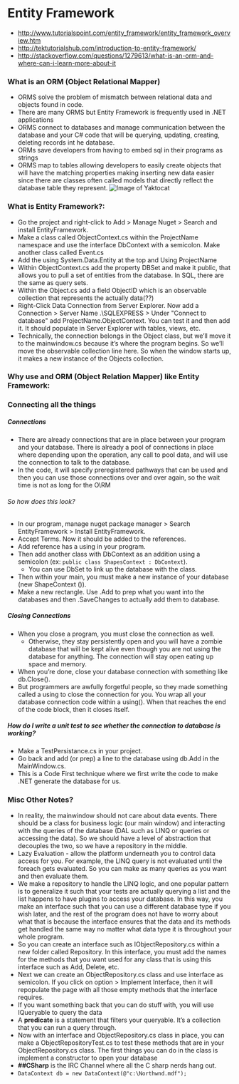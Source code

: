 # Entity Framework

* http://www.tutorialspoint.com/entity_framework/entity_framework_overview.htm
* http://tektutorialshub.com/introduction-to-entity-framework/
* http://stackoverflow.com/questions/1279613/what-is-an-orm-and-where-can-i-learn-more-about-it

### What is an ORM (Object Relational Mapper)
* ORMS solve the problem of mismatch between relational data and objects found in code.
* There are many ORMS but Entity Framework is frequently used in .NET applications
* ORMS connect to databases and manage communication between the database and your C# code that will be querying, updating, creating, deleting records int he database.
* ORMs save developers from having to embed sql in their programs as strings
* ORMS map to tables allowing developers to easily create objects that will have the matching properties making inserting new data easier since there are classes often called models that directly reflect the database table they represent. 
![Image of Yaktocat](http://www.entityframeworktutorial.net/images/EF5/databasefirst.png)
### What is Entity Framework?:
* Go the project and right-click to Add > Manage Nuget > Search and install EntityFramework.
* Make a class called ObjectContext.cs within the ProjectName namespace and use the interface DbContext with a semicolon. Make another class called Event.cs
* Add the using System.Data.Entity at the top and Using ProjectName
* Within ObjectContext.cs add the property DBSet and make it public, that allows you to pull a set of entities from the database. In SQL, there are the same as query sets.
* Within the Object.cs add a field ObjectID which is an observable collection that represents the actually data(??)
* Right-Click Data Connection from Server Explorer. Now add a Connection > Server Name .\SQLEXPRESS > Under "Connect to database" add ProjectName.ObjectContext. You can test it and then add it. It should populate in Server Explorer with tables, views, etc.
* Technically, the connection belongs in the Object class, but we’ll move it to the mainwindow.cs because it’s where the program begins. So we’ll move the observable collection line here. So when the window starts up, it makes a new instance of the Objects collection.
### Why use and ORM (Object Relation Mapper) like Entity Framework:

### Connecting all the things
##### Connections
* There are already connections that are in place between your program and your database. There is already a pool of connections in place where depending upon the operation, any call to pool data, and will use the connection to talk to the database.
* In the code, it will specify preregistered pathways that can be used and then you can use those connections over and over again, so the wait time is not as long for the O\RM

###### So how does this look?
* In our program, manage nuget package manager > Search EntityFramework > Install EntityFramework.
* Accept Terms. Now it should be added to the references.
* Add reference has a using in your program.
* Then add another class with DbContext as an addition using a semicolon (ex: `public class ShapesContext : DbContext`).
  * You can use DbSet to link up the database with the class.
* Then within your main, you must make a new instance of your database (new ShapeContext ()).
* Make a new rectangle. Use .Add to prep what you want into the databases and then .SaveChanges to actually add them to database.

##### Closing Connections
* When you close a program, you must close the connection as well.
  * Otherwise, they stay persistently open and you will have a zombie database that will be kept alive even though you are not using the database for anything. The connection will stay open eating up space and memory.
* When you’re done, close your database connection with something like db.Close().
* But programmers are awfully forgetful people, so they made something called a using to close the connection for you. You wrap all your database connection code within a using(). When that reaches the end of the code block, then it closes itself.

##### How do I write a unit test to see whether the connection to database is working?
* Make a TestPersistance.cs in your project.
* Go back and add (or prep) a line to the database using db.Add in the MainWindow.cs.
* This is a Code First technique where we first write the code to make .NET generate the database for us.

### Misc Other Notes?
* In reality, the mainwindow should not care about data events. There should be a class for business logic (our main window) and interacting with the queries of the database (DAL such as LINQ or queries or accessing the data). So we should have a level of abstraction that decouples the two, so we have a repository in the middle.
* Lazy Evaluation - allow the platform underneath you to control data access for you. For example, the LINQ query is not evaluated until the foreach gets evaluated. So you can make as many queries as you want and then evaluate them.
* We make a repository to handle the LINQ logic, and one popular pattern is to generalize it such that your tests are actually querying a list and the list happens to have plugins to access your database. In this way, you make an interface such that you can use a different database type if you wish later, and the rest of the program does not have to worry about what that is because the interface ensures that the data and its methods get handled the same way no matter what data type it is throughout your whole program.
* So you can create an interface such as IObjectRepository.cs within a new folder called Repository. In this interface, you must add the names for the methods that you want used for any class that is using this interface such as Add, Delete, etc.
* Next we can create an ObjectRepository.cs class and use interface as semicolon. If you click on option > Implement Interface, then it will repopulate the page with all those empty methods that the interface requires.
* If you want something back that you can do stuff with, you will use IQueryable to query the data
* A **predicate** is a statement that filters your queryable. It’s a collection that you can run a query through.
* Now with an interface and ObjectRepository.cs class in place, you can make a ObjectRepositoryTest.cs to test these methods that are in your ObjectRepository.cs class. The first things you can do in the class is implement a constructor to open your database
* **##CSharp** is the IRC Channel where all the C sharp nerds hang out.
* `DataContext db = new DataContext(@"c:\Northwnd.mdf");`
